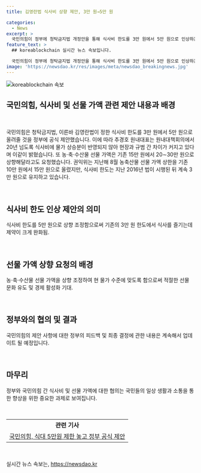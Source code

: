 ```yaml
---
title: 김영란법 식사비 상향 제안, 3만 원→5만 원

categories:
  - News
excerpt: >
  국민의힘이 정부에 청탁금지법 개정안을 통해 식사비 한도를 3만 원에서 5만 원으로 인상하는 공식 제안을 했습니다. 이로써 식사비에 대한 향상이 제안되었으며, 농·축·수산물 선물 가액 또한 15만 원에서 20∼30만 원으로 상향조정을 요청하였습니다. 권익위는 2016년부터 유지되고 있는 3만 원의 식사비 한도 조정 필요성을 강조했습니다.
feature_text: >
  ## koreablockchain 실시간 뉴스 속보입니다.

  국민의힘이 정부에 청탁금지법 개정안을 통해 식사비 한도를 3만 원에서 5만 원으로 인상하는 공식 제안을 했습니다. 이로써 식사비에 대한 향상이 제안되었으며, 농·축·수산물 선물 가액 또한 15만 원에서 20∼30만 원으로 상향조정을 요청하였습니다. 권익위는 2016년부터 유지되고 있는 3만 원의 식사비 한도 조정 필요성을 강조했습니다.
image: 'https://newsdao.kr/res/images/meta/newsdao_breakingnews.jpg'
---
```


<p><img src="https://newsdao.kr/res/images/meta/newsdao_breakingnews.jpg" alt="koreablockchain 속보" /></p>

<h2 data-ke-size="size26">국민의힘, 식사비 및 선물 가액 관련 제안 내용과 배경</h2>

<p data-ke-size="size16">&nbsp;</p>

<p>국민의힘은 청탁금지법, 이른바 김영란법이 정한 식사비 한도를 3만 원에서 5만 원으로 올려줄 것을 정부에 공식 제안했습니다. 이에 따라 추경호 원내대표는 원내대책회의에서 20년 넘도록 식사비에 물가 상승분이 반영되지 않아 현장과 규범 간 차이가 커지고 있다며 이같이 밝혔습니다. 또 농·축·수산물 선물 가액은 기존 15만 원에서 20∼30만 원으로 상향해달라고도 요청했습니다. 권익위는 지난해 8월 농축산물 선물 가액 상한을 기존 10만 원에서 15만 원으로 올렸지만, 식사비 한도는 지난 2016년 법이 시행된 뒤 계속 3만 원으로 유지하고 있습니다.</p>

<p data-ke-size="size16">&nbsp;</p>

<h2 data-ke-size="size22">식사비 한도 인상 제안의 의미</h2>

<p data-ke-size="size16">식사비 한도를 5만 원으로 상향 조정함으로써 기존의 3만 원 한도에서 식사를 즐기는데 제약이 크게 완화됨.</p>

<p data-ke-size="size16">&nbsp;</p>

<h2 data-ke-size="size22">선물 가액 상향 요청의 배경</h2>

<p data-ke-size="size16">농·축·수산물 선물 가액을 상향 조정하여 현 물가 수준에 맞도록 함으로써 적절한 선물 문화 유도 및 경제 활성화 기대.</p>

<p data-ke-size="size16">&nbsp;</p>

<h2 data-ke-size="size22">정부와의 협의 및 결과</h2>

<p data-ke-size="size16">국민의힘의 제안 사항에 대한 정부의 피드백 및 최종 결정에 관한 내용은 계속해서 업데이트 될 예정입니다.</p>

<p data-ke-size="size16">&nbsp;</p>

<h2 data-ke-size="size22">마무리</h2>

<p data-ke-size="size16">정부와 국민의힘 간 식사비 및 선물 가액에 대한 협의는 국민들의 일상 생활과 소통을 통한 향상을 위한 중요한 과제로 보여집니다.</p>

<p data-ke-size="size16">&nbsp;</p>

<table>
  <tbody>
    <tr>
      <td style="text-align: center; height: 17px;"><b>관련 기사</b></td>
    </tr>
    <tr>
      <td style="text-align: center; height: 17px;"><a href="https://www.ytn.co.kr/_ln/0107_202108301605024314">국민의힘, 식대 5만원 제한 놓고 정부 공식 제안</a></td>
    </tr>
  </tbody>
</table>

<p data-ke-size="size16">&nbsp;</p>
실시간 뉴스 속보는, <a href="https://newsdao.kr" rel="dofollow">https://newsdao.kr</a>


